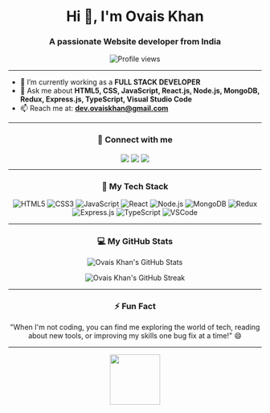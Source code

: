 <h1 align="center">Hi 👋, I'm Ovais Khan</h1>
<h3 align="center">A passionate Website developer from India</h3>

<p align="center">
  <img src="https://komarev.com/ghpvc/?username=mdashraf9870&label=Profile%20views&color=0e75b6&style=flat" alt="Profile views" />
</p>

---

- 🌱 I’m currently working as a **FULL STACK DEVELOPER**  
- 💬 Ask me about **HTML5, CSS, JavaScript, React.js, Node.js, MongoDB, Redux, Express.js, TypeScript, Visual Studio Code**  
- 📫 Reach me at: <a href="mailto:dev.ovaiskhan@gmail.com"><strong>dev.ovaiskhan@gmail.com</strong></a>

---

<h3 align="center">🚀 Connect with me</h3>

<p align="center">
  <a href="https://www.linkedin.com/in/mdovais" target="blank"><img align="center" src="https://img.shields.io/badge/LinkedIn-Ovais%20Khan-blue?style=flat-square&logo=linkedin"></a>
  <a href="https://twitter.com/md__ovais" target="blank"><img align="center" src="https://img.shields.io/badge/Twitter-Md%20Ovais-1DA1F2?style=flat-square&logo=twitter"></a>
  <a href="https://instagram.com/dev.ovais" target="blank"><img align="center" src="https://img.shields.io/badge/Instagram-@dev.ovais-E4405F?style=flat-square&logo=instagram"></a>
</p>

---

<h3 align="center">🌟 My Tech Stack</h3>

<p align="center">
  <img src="https://img.shields.io/badge/HTML5-E34F26?style=flat-square&logo=html5&logoColor=white" alt="HTML5" />
  <img src="https://img.shields.io/badge/CSS3-1572B6?style=flat-square&logo=css3&logoColor=white" alt="CSS3" />
  <img src="https://img.shields.io/badge/JavaScript-F7DF1E?style=flat-square&logo=javascript&logoColor=black" alt="JavaScript" />
  <img src="https://img.shields.io/badge/React-61DAFB?style=flat-square&logo=react&logoColor=black" alt="React" />
  <img src="https://img.shields.io/badge/Node.js-43853D?style=flat-square&logo=node.js&logoColor=white" alt="Node.js" />
  <img src="https://img.shields.io/badge/MongoDB-4EA94B?style=flat-square&logo=mongodb&logoColor=white" alt="MongoDB" />
  <img src="https://img.shields.io/badge/Redux-764ABC?style=flat-square&logo=redux&logoColor=white" alt="Redux" />
  <img src="https://img.shields.io/badge/Express.js-000000?style=flat-square&logo=express&logoColor=white" alt="Express.js" />
  <img src="https://img.shields.io/badge/TypeScript-007ACC?style=flat-square&logo=typescript&logoColor=white" alt="TypeScript" />
  <img src="https://img.shields.io/badge/VSCode-0078D4?style=flat-square&logo=visual-studio-code&logoColor=white" alt="VSCode" />
</p>

---

<h3 align="center">💻 My GitHub Stats</h3>

<p align="center">
  <img src="https://github-readme-stats.vercel.app/api?username=mdovais&show_icons=true&theme=radical" alt="Ovais Khan's GitHub Stats" />
</p>

<p align="center">
  <img src="https://github-readme-streak-stats.herokuapp.com/?user=mdovais&theme=radical" alt="Ovais Khan's GitHub Streak" />
</p>

---

<h3 align="center">⚡ Fun Fact</h3>

<p align="center">"When I'm not coding, you can find me exploring the world of tech, reading about new tools, or improving my skills one bug fix at a time!" 😄</p>

---

<p align="center">
  <img src="https://media.giphy.com/media/LmNwrBhejkK9EFP504/giphy.gif" width="100" />
</p>
